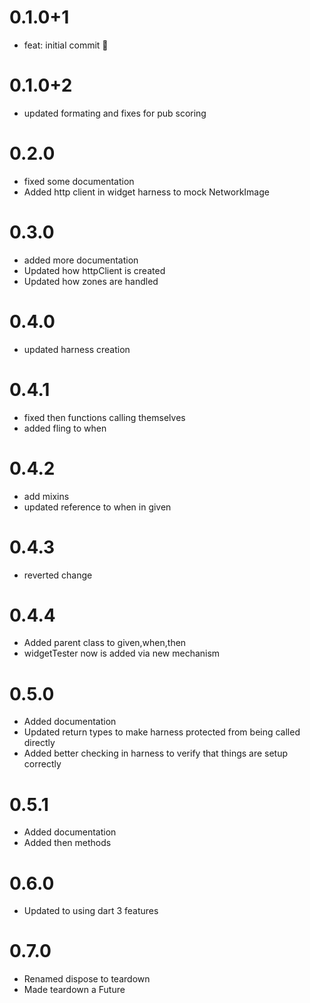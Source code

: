 # 0.1.0+1

- feat: initial commit 🎉

# 0.1.0+2

- updated formating and fixes for pub scoring

# 0.2.0

- fixed some documentation
- Added http client in widget harness to mock NetworkImage

# 0.3.0

- added more documentation
- Updated how httpClient is created
- Updated how zones are handled

# 0.4.0

- updated harness creation

# 0.4.1

- fixed then functions calling themselves
- added fling to when

# 0.4.2
- add mixins
- updated reference to when in given

# 0.4.3
- reverted change

# 0.4.4
- Added parent class to given,when,then
- widgetTester now is added via new mechanism

# 0.5.0
- Added documentation
- Updated return types to make harness protected from being called directly
- Added better checking in harness to verify that things are setup correctly

# 0.5.1
- Added documentation
- Added then methods

# 0.6.0
- Updated to using dart 3 features

# 0.7.0
- Renamed dispose to teardown
- Made teardown a Future<void>